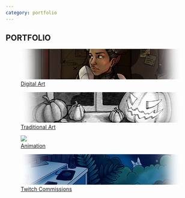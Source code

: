 ```yaml
---
category: portfolio
---
```

## PORTFOLIO

<!-- TODO: Automate these -->
<a href="digital-art"><figure><img src="images/digital-art.png"><figcaption>Digital Art</figcaption></figure></a>
<a href="traditional-art"><figure><img src="images/traditional-art.png"><figcaption>Traditional Art</figcaption></figure></a>
<a href="animation"><figure><img src="images/animation.gif"><figcaption>Animation</figcaption></figure></a>
<a href="twitch-emotes"><figure><img src="images/twitch-emotes.png"><figcaption>Twitch Commissions</figcaption></figure></a>
